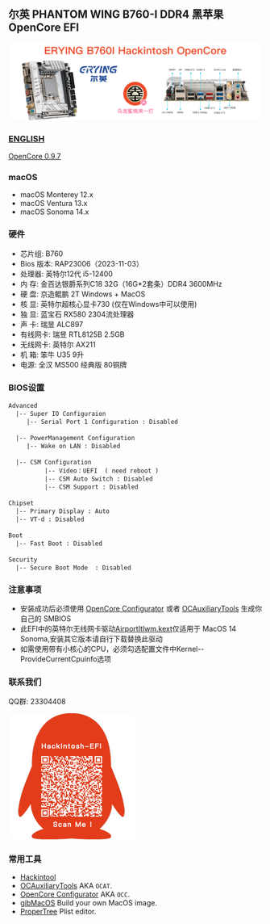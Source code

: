 ## 尔英 PHANTOM WING B760-I DDR4 黑苹果 OpenCore EFI

![image](ScreenShot/ERYINGB760I.png)

### [ENGLISH](README.EN.md)

[OpenCore 0.9.7](https://github.com/acidanthera/OpenCorePkg)

### macOS

- macOS Monterey 12.x
- macOS Ventura  13.x 
- macOS Sonoma 14.x

### 硬件

- 芯片组: B760
- Bios 版本: RAP23006（2023-11-03）
- 处理器: 英特尔12代 i5-12400
- 内   存: 金百达银爵系列C18  32G（16G*2套条）DDR4 3600MHz
- 硬   盘: 京造鲲鹏 2T Windows + MacOS
- 核   显: 英特尔超核心显卡730 (仅在Windows中可以使用)
- 独   显: 蓝宝石 RX580 2304流处理器
- 声   卡: 瑞昱 ALC897
- 有线网卡: 瑞昱 RTL8125B 2.5GB
- 无线网卡: 英特尔 AX211
- 机   箱: 笨牛 U35 9升
- 电源: 全汉 MS500 经典版 80铜牌

### BIOS设置

```
Advanced
  |-- Super IO Configuraion
     |-- Serial Port 1 Configuration : Disabled
  
  |-- PowerManagement Configuration
     |-- Wake on LAN : Disabled
  
  |-- CSM Configuration
	      |-- Video：UEFI  ( need reboot )
	      |-- CSM Auto Switch : Disabled 
	      |-- CSM Support : Disabled
 
Chipset
  |-- Primary Display : Auto
  |-- VT-d : Disabled

Boot
  |-- Fast Boot : Disabled

Security
  |-- Secure Boot Mode  : Disabled

```

### 注意事项

 - 安装成功后必须使用 [OpenCore Configurator](https://mackie100projects.altervista.org/opencore-configurator/) 或者 [OCAuxiliaryTools](https://github.com/ic005k/OCAuxiliaryTools) 生成你自己的 SMBIOS
 - 此EFI中的英特尔无线网卡驱动[AirportItlwm.kext](https://github.com/OpenIntelWireless/itlwm/releases)仅适用于 MacOS 14 Sonoma,安装其它版本请自行下载替换此驱动
 - 如需使用带有小核心的CPU，必须勾选配置文件中Kernel--ProvideCurrentCpuinfo选项


### 联系我们

QQ群: 23304408

![image](ScreenShot/QRCode.png)



### 常用工具

- [Hackintool](https://github.com/headkaze/Hackintool) 
- [OCAuxiliaryTools](https://github.com/ic005k/OCAuxiliaryTools) AKA `OCAT`.
- [OpenCore Configurator](https://mackie100projects.altervista.org/opencore-configurator/) AKA `OCC`.
- [gibMacOS](https://github.com/corpnewt/gibMacOS) Build your own MacOS image.
- [ProperTree](https://github.com/corpnewt/ProperTree) Plist editor.